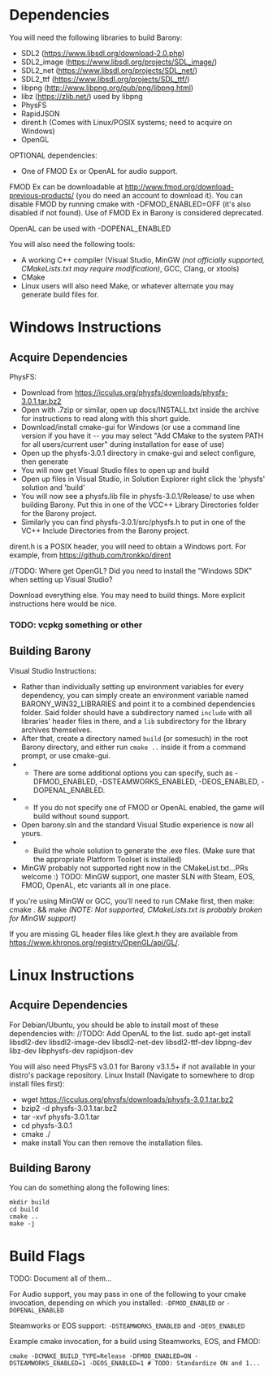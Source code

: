 # Dependencies
You will need the following libraries to build Barony:

 * SDL2 (https://www.libsdl.org/download-2.0.php)
 * SDL2_image (https://www.libsdl.org/projects/SDL_image/)
 * SDL2_net (https://www.libsdl.org/projects/SDL_net/)
 * SDL2_ttf (https://www.libsdl.org/projects/SDL_ttf/)
 * libpng (http://www.libpng.org/pub/png/libpng.html)
 * libz (https://zlib.net/) used by libpng
 * PhysFS
 * RapidJSON
 * dirent.h (Comes with Linux/POSIX systems; need to acquire on Windows)
 * OpenGL

OPTIONAL dependencies:
 * One of FMOD Ex or OpenAL for audio support.

FMOD Ex can be downloadable at http://www.fmod.org/download-previous-products/ (you do need an account to download it).
You can disable FMOD by running cmake with -DFMOD_ENABLED=OFF (it's also disabled if not found).
Use of FMOD Ex in Barony is considered deprecated.

OpenAL can be used with -DOPENAL_ENABLED
 
You will also need the following tools:

 * A working C++ compiler (Visual Studio, MinGW _(not officially supported, CMakeLists.txt may require modification)_, GCC, Clang, or xtools)
 * CMake
 * Linux users will also need Make, or whatever alternate you may generate build files for.

# Windows Instructions

## Acquire Dependencies

PhysFS:
 * Download from https://icculus.org/physfs/downloads/physfs-3.0.1.tar.bz2
 * Open with .7zip or similar, open up docs/INSTALL.txt inside the archive for instructions to read along with this short guide.
 * Download/install cmake-gui for Windows (or use a command line version if you have it -- you may select "Add CMake to the system PATH for all users/current user" during installation for ease of use)
 * Open up the physfs-3.0.1 directory in cmake-gui and select configure, then generate
 * You will now get Visual Studio files to open up and build
 * Open up files in Visual Studio, in Solution Explorer right click the 'physfs' solution and 'build'
 * You will now see a physfs.lib file in physfs-3.0.1/Release/ to use when building Barony. Put this in one of the VCC++ Library Directories folder for the Barony project.
 * Similarly you can find physfs-3.0.1/src/physfs.h to put in one of the VC++ Include Directories from the Barony project.

dirent.h is a POSIX header, you will need to obtain a Windows port. For example, from https://github.com/tronkko/dirent

//TODO: Where get OpenGL? Did you need to install the "Windows SDK" when setting up Visual Studio?

Download everything else. You may need to build things. More explicit instructions here would be nice.

### TODO: vcpkg something or other

## Building Barony

Visual Studio Instructions:
  * Rather than individually setting up environment variables for every dependency, you can simply create an environment variable named BARONY_WIN32_LIBRARIES and point it to a combined dependencies folder. Said folder should have a subdirectory named `include` with all libraries' header files in there, and a `lib` subdirectory for the library archives themselves.
  * After that, create a directory named `build` (or somesuch) in the root Barony directory, and either run `cmake ..` inside it from a command prompt, or use cmake-gui.
  * * There are some additional options you can specify, such as -DFMOD_ENABLED, -DSTEAMWORKS_ENABLED, -DEOS_ENABLED, -DOPENAL_ENABLED.
  * * If you do not specify one of FMOD or OpenAL enabled, the game will build without sound support.
  * Open barony.sln and the standard Visual Studio experience is now all yours.
  * * Build the whole solution to generate the .exe files. (Make sure that the appropriate Platform Toolset is installed)
  * MinGW probably not supported right now in the CMakeList.txt...PRs welcome :)
TODO: MinGW support, one master SLN with Steam, EOS, FMOD, OpenAL, etc variants all in one place.

If you're using MinGW or GCC, you'll need to run CMake first, then make: cmake . && make *(NOTE: Not supported, CMakeLists.txt is probably broken for MinGW support)*

If you are missing GL header files like glext.h they are available from https://www.khronos.org/registry/OpenGL/api/GL/.

# Linux Instructions

## Acquire Dependencies

For Debian/Ubuntu, you should be able to install most of these dependencies with: //TODO: Add OpenAL to the list.
sudo apt-get install libsdl2-dev libsdl2-image-dev libsdl2-net-dev libsdl2-ttf-dev libpng-dev libz-dev libphysfs-dev rapidjson-dev

You will also need PhysFS v3.0.1 for Barony v3.1.5+ if not available in your distro's package repository.
Linux Install (Navigate to somewhere to drop install files first):
 * wget https://icculus.org/physfs/downloads/physfs-3.0.1.tar.bz2
 * bzip2 -d physfs-3.0.1.tar.bz2
 * tar -xvf physfs-3.0.1.tar
 * cd physfs-3.0.1
 * cmake ./
 * make install
You can then remove the installation files.

## Building Barony

You can do something along the following lines:
```
mkdir build
cd build
cmake ..
make -j
```

# Build Flags

TODO: Document all of them...

For Audio support, you may pass in one of the following to your cmake invocation, depending on which you installed:
`-DFMOD_ENABLED` or `-DOPENAL_ENABLED`

Steamworks or EOS support:
`-DSTEAMWORKS_ENABLED` and `-DEOS_ENABLED`

Example cmake invocation, for a build using Steamworks, EOS, and FMOD:
```
cmake -DCMAKE_BUILD_TYPE=Release -DFMOD_ENABLED=ON -DSTEAMWORKS_ENABLED=1 -DEOS_ENABLED=1 # TODO: Standardize ON and 1...
```
